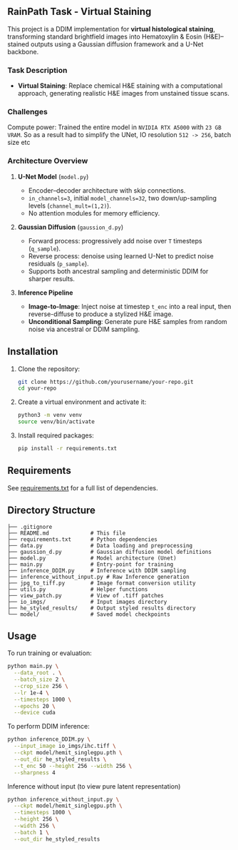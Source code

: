 ## RainPath Task - Virtual Staining
This project is a DDIM implementation for **virtual histological staining**, transforming standard brightfield images into Hematoxylin & Eosin (H\&E)–stained outputs using a Gaussian diffusion framework and a U-Net backbone.

### Task Description

* **Virtual Staining**: Replace chemical H\&E staining with a computational approach, generating realistic H\&E images from unstained tissue scans.

### Challenges 
Compute power: Trained the entire model in `NVIDIA RTX A5000` with `23 GB VRAM`. So as a result had to simplify the UNet, IO resolution `512 -> 256`, batch size etc

### Architecture Overview

1. **U-Net Model** (`model.py`)

   * Encoder–decoder architecture with skip connections.
   * `in_channels=3`, initial `model_channels=32`, two down/up-sampling levels (`channel_mult=(1,2)`).
   * No attention modules for memory efficiency.

2. **Gaussian Diffusion** (`gaussion_d.py`)

   * Forward process: progressively add noise over `T` timesteps (`q_sample`).
   * Reverse process: denoise using learned U-Net to predict noise residuals (`p_sample`).
   * Supports both ancestral sampling and deterministic DDIM for sharper results.

3. **Inference Pipeline**

   * **Image-to-Image**: Inject noise at timestep `t_enc` into a real input, then reverse-diffuse to produce a stylized H\&E image.
   * **Unconditional Sampling**: Generate pure H\&E samples from random noise via ancestral or DDIM sampling.



## Installation

1. Clone the repository:

   ```bash
   git clone https://github.com/yourusername/your-repo.git
   cd your-repo
   ```
2. Create a virtual environment and activate it:

   ```bash
   python3 -m venv venv
   source venv/bin/activate
   ```
3. Install required packages:

   ```bash
   pip install -r requirements.txt
   ```

## Requirements

See [requirements.txt](./requirements.txt) for a full list of dependencies.

## Directory Structure

```
├── .gitignore
├── README.md             # This file
├── requirements.txt      # Python dependencies
├── data.py               # Data loading and preprocessing
├── gaussion_d.py         # Gaussian diffusion model definitions
├── model.py              # Model architecture (Unet)
├── main.py               # Entry-point for training 
├── inference_DDIM.py     # Inference with DDIM sampling
├── inference_without_input.py # Raw Inference generation 
├── jpg_to_tiff.py        # Image format conversion utility
├── utils.py              # Helper functions 
├── view_patch.py         # View of .tiff patches
├── io_imgs/              # Input images directory
├── he_styled_results/    # Output styled results directory
└── model/                # Saved model checkpoints
```

## Usage

To run training or evaluation:

```bash
python main.py \
  --data_root . \
  --batch_size 2 \
  --crop_size 256 \
  --lr 1e-4 \
  --timesteps 1000 \
  --epochs 20 \
  --device cuda

```

To perform DDIM inference:

```bash
python inference_DDIM.py \
  --input_image io_imgs/ihc.tiff \
  --ckpt model/hemit_singlegpu.pth \
  --out_dir he_styled_results \
  --t_enc 50 --height 256 --width 256 \
  --sharpness 4
```

Inference without input (to view pure latent representation)

```bash
python inference_without_input.py \
  --ckpt model/hemit_singlegpu.pth \
  --timesteps 1000 \
  --height 256 \
  --width 256 \
  --batch 1 \
  --out_dir he_styled_results
```






